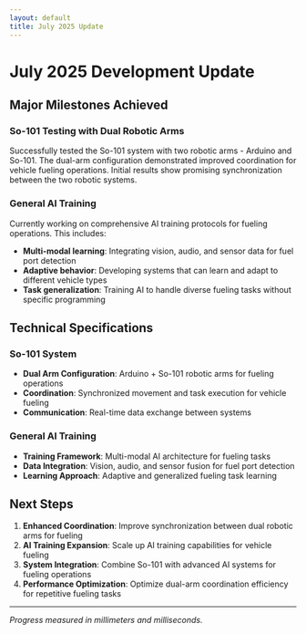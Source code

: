 ```yaml
---
layout: default
title: July 2025 Update
---
```


# July 2025 Development Update

## Major Milestones Achieved

### So-101 Testing with Dual Robotic Arms
Successfully tested the So-101 system with two robotic arms - Arduino and So-101. The dual-arm configuration demonstrated improved coordination for vehicle fueling operations. Initial results show promising synchronization between the two robotic systems.

### General AI Training
Currently working on comprehensive AI training protocols for fueling operations. This includes:
- **Multi-modal learning**: Integrating vision, audio, and sensor data for fuel port detection
- **Adaptive behavior**: Developing systems that can learn and adapt to different vehicle types
- **Task generalization**: Training AI to handle diverse fueling tasks without specific programming

## Technical Specifications

### So-101 System
- **Dual Arm Configuration**: Arduino + So-101 robotic arms for fueling operations
- **Coordination**: Synchronized movement and task execution for vehicle fueling
- **Communication**: Real-time data exchange between systems

### General AI Training
- **Training Framework**: Multi-modal AI architecture for fueling tasks
- **Data Integration**: Vision, audio, and sensor fusion for fuel port detection
- **Learning Approach**: Adaptive and generalized fueling task learning

## Next Steps

1. **Enhanced Coordination**: Improve synchronization between dual robotic arms for fueling
2. **AI Training Expansion**: Scale up AI training capabilities for vehicle fueling
3. **System Integration**: Combine So-101 with advanced AI systems for fueling operations
4. **Performance Optimization**: Optimize dual-arm coordination efficiency for repetitive fueling tasks

---

*Progress measured in millimeters and milliseconds.* 